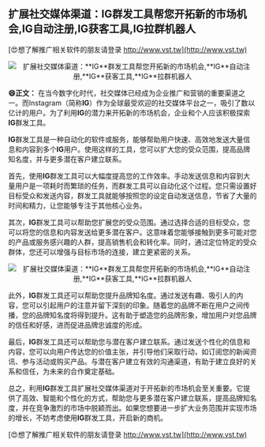 ## **扩展社交媒体渠道：**IG**群发工具帮您开拓新的市场机会,**IG**自动注册,**IG**获客工具,**IG**拉群机器人**

[😍想了解推广相关软件的朋友请登录 http://www.vst.tw](http://www.vst.tw)

 <center><img src="https://vst.tw/MP4/tuiguang/png/0.png" alt="扩展社交媒体渠道：**IG**群发工具帮您开拓新的市场机会,**IG**自动注册,**IG**获客工具,**IG**拉群机器人"></center>

**😄正文：**
在当今数字化时代，社交媒体已经成为企业推广和营销的重要渠道之一。而Instagram（简称**IG**）作为全球最受欢迎的社交媒体平台之一，吸引了数以亿计的用户。为了利用**IG**的潜力来开拓新的市场机会，企业和个人应该积极探索**IG**群发工具。

**IG**群发工具是一种自动化的软件或服务，能够帮助用户快速、高效地发送大量信息和内容到多个**IG**用户。使用这样的工具，您可以扩大您的受众范围，提高品牌知名度，并与更多潜在客户建立联系。

首先，使用**IG**群发工具可以大幅度提高您的工作效率。手动发送信息和内容到大量用户是一项耗时而繁琐的任务，而群发工具可以自动化这个过程。您只需设置好目标受众和发送内容，群发工具就能够按照您的设定自动发送信息，节省了大量的时间和精力，让您能够专注于其他核心业务。

其次，**IG**群发工具可以帮助您扩展您的受众范围。通过选择合适的目标受众，您可以将您的信息和内容发送给更多潜在客户。这意味着您能够接触到更多可能对您的产品或服务感兴趣的人群，提高销售机会和转化率。同时，通过定位特定的受众群体，您还可以增强与目标市场的连接，建立更紧密的关系。

 <center><img src="https://vst.tw/MP4/tuiguang/png/6.png" alt="扩展社交媒体渠道：**IG**群发工具帮您开拓新的市场机会,**IG**自动注册,**IG**获客工具,**IG**拉群机器人"></center>

此外，**IG**群发工具还可以帮助您提升品牌知名度。通过发送有趣、吸引人的内容，您可以引起用户的注意并留下深刻的印象。随着您的品牌不断在用户之间传播，您的品牌知名度将得到提升。这有助于塑造您的品牌形象，增加用户对您品牌的信任和好感，进而促进品牌忠诚度的形成。

最后，**IG**群发工具还可以帮助您与潜在客户建立联系。通过发送个性化的信息和内容，您可以向用户传达您的价值主张，并引导他们采取行动，如订阅您的新闻资讯、参与活动或购买产品。与潜在客户建立有效的沟通渠道，有助于建立良好的关系和信任，为未来的合作奠定基础。

总之，利用**IG**群发工具扩展社交媒体渠道对于开拓新的市场机会至关重要。它提供了高效、智能和个性化的方式，帮助您与更多潜在客户建立联系，提高品牌知名度，并在竞争激烈的市场中脱颖而出。如果您想要进一步扩大业务范围并实现市场的增长，不妨考虑使用**IG**群发工具，开启新的商机。

[😍想了解推广相关软件的朋友请登录 http://www.vst.tw](http://www.vst.tw)



